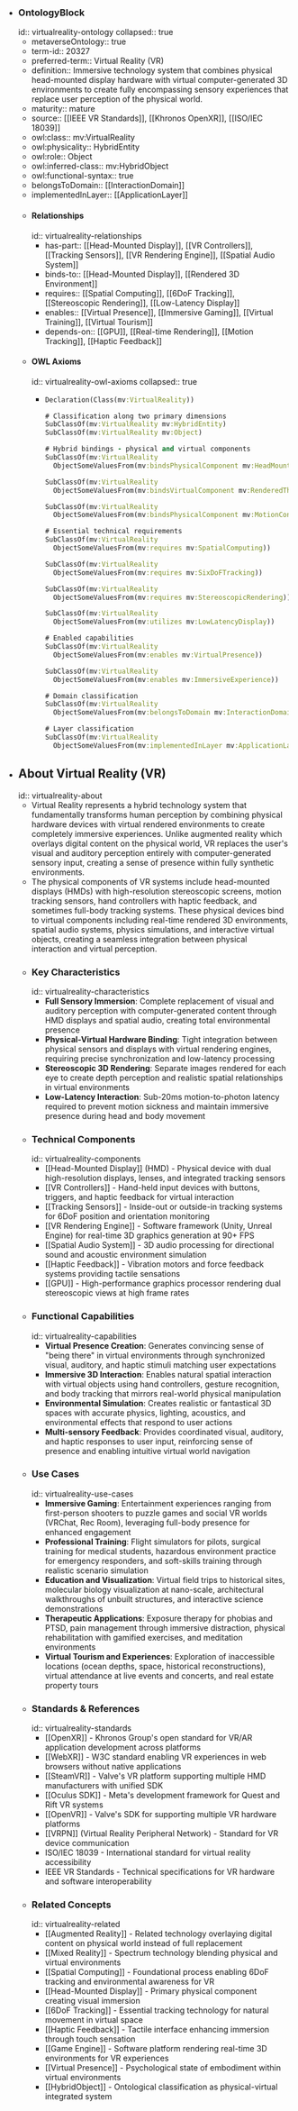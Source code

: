 - ### OntologyBlock
  id:: virtualreality-ontology
  collapsed:: true
	- metaverseOntology:: true
	- term-id:: 20327
	- preferred-term:: Virtual Reality (VR)
	- definition:: Immersive technology system that combines physical head-mounted display hardware with virtual computer-generated 3D environments to create fully encompassing sensory experiences that replace user perception of the physical world.
	- maturity:: mature
	- source:: [[IEEE VR Standards]], [[Khronos OpenXR]], [[ISO/IEC 18039]]
	- owl:class:: mv:VirtualReality
	- owl:physicality:: HybridEntity
	- owl:role:: Object
	- owl:inferred-class:: mv:HybridObject
	- owl:functional-syntax:: true
	- belongsToDomain:: [[InteractionDomain]]
	- implementedInLayer:: [[ApplicationLayer]]
	- #### Relationships
	  id:: virtualreality-relationships
		- has-part:: [[Head-Mounted Display]], [[VR Controllers]], [[Tracking Sensors]], [[VR Rendering Engine]], [[Spatial Audio System]]
		- binds-to:: [[Head-Mounted Display]], [[Rendered 3D Environment]]
		- requires:: [[Spatial Computing]], [[6DoF Tracking]], [[Stereoscopic Rendering]], [[Low-Latency Display]]
		- enables:: [[Virtual Presence]], [[Immersive Gaming]], [[Virtual Training]], [[Virtual Tourism]]
		- depends-on:: [[GPU]], [[Real-time Rendering]], [[Motion Tracking]], [[Haptic Feedback]]
	- #### OWL Axioms
	  id:: virtualreality-owl-axioms
	  collapsed:: true
		- ```clojure
		  Declaration(Class(mv:VirtualReality))

		  # Classification along two primary dimensions
		  SubClassOf(mv:VirtualReality mv:HybridEntity)
		  SubClassOf(mv:VirtualReality mv:Object)

		  # Hybrid bindings - physical and virtual components
		  SubClassOf(mv:VirtualReality
		    ObjectSomeValuesFrom(mv:bindsPhysicalComponent mv:HeadMountedDisplay))

		  SubClassOf(mv:VirtualReality
		    ObjectSomeValuesFrom(mv:bindsVirtualComponent mv:RenderedThreeDEnvironment))

		  SubClassOf(mv:VirtualReality
		    ObjectSomeValuesFrom(mv:bindsPhysicalComponent mv:MotionController))

		  # Essential technical requirements
		  SubClassOf(mv:VirtualReality
		    ObjectSomeValuesFrom(mv:requires mv:SpatialComputing))

		  SubClassOf(mv:VirtualReality
		    ObjectSomeValuesFrom(mv:requires mv:SixDoFTracking))

		  SubClassOf(mv:VirtualReality
		    ObjectSomeValuesFrom(mv:requires mv:StereoscopicRendering))

		  SubClassOf(mv:VirtualReality
		    ObjectSomeValuesFrom(mv:utilizes mv:LowLatencyDisplay))

		  # Enabled capabilities
		  SubClassOf(mv:VirtualReality
		    ObjectSomeValuesFrom(mv:enables mv:VirtualPresence))

		  SubClassOf(mv:VirtualReality
		    ObjectSomeValuesFrom(mv:enables mv:ImmersiveExperience))

		  # Domain classification
		  SubClassOf(mv:VirtualReality
		    ObjectSomeValuesFrom(mv:belongsToDomain mv:InteractionDomain))

		  # Layer classification
		  SubClassOf(mv:VirtualReality
		    ObjectSomeValuesFrom(mv:implementedInLayer mv:ApplicationLayer))
		  ```
- ## About Virtual Reality (VR)
  id:: virtualreality-about
	- Virtual Reality represents a hybrid technology system that fundamentally transforms human perception by combining physical hardware devices with virtual rendered environments to create completely immersive experiences. Unlike augmented reality which overlays digital content on the physical world, VR replaces the user's visual and auditory perception entirely with computer-generated sensory input, creating a sense of presence within fully synthetic environments.
	- The physical components of VR systems include head-mounted displays (HMDs) with high-resolution stereoscopic screens, motion tracking sensors, hand controllers with haptic feedback, and sometimes full-body tracking systems. These physical devices bind to virtual components including real-time rendered 3D environments, spatial audio systems, physics simulations, and interactive virtual objects, creating a seamless integration between physical interaction and virtual perception.
	- ### Key Characteristics
	  id:: virtualreality-characteristics
		- **Full Sensory Immersion**: Complete replacement of visual and auditory perception with computer-generated content through HMD displays and spatial audio, creating total environmental presence
		- **Physical-Virtual Hardware Binding**: Tight integration between physical sensors and displays with virtual rendering engines, requiring precise synchronization and low-latency processing
		- **Stereoscopic 3D Rendering**: Separate images rendered for each eye to create depth perception and realistic spatial relationships in virtual environments
		- **Low-Latency Interaction**: Sub-20ms motion-to-photon latency required to prevent motion sickness and maintain immersive presence during head and body movement
	- ### Technical Components
	  id:: virtualreality-components
		- [[Head-Mounted Display]] (HMD) - Physical device with dual high-resolution displays, lenses, and integrated tracking sensors
		- [[VR Controllers]] - Hand-held input devices with buttons, triggers, and haptic feedback for virtual interaction
		- [[Tracking Sensors]] - Inside-out or outside-in tracking systems for 6DoF position and orientation monitoring
		- [[VR Rendering Engine]] - Software framework (Unity, Unreal Engine) for real-time 3D graphics generation at 90+ FPS
		- [[Spatial Audio System]] - 3D audio processing for directional sound and acoustic environment simulation
		- [[Haptic Feedback]] - Vibration motors and force feedback systems providing tactile sensations
		- [[GPU]] - High-performance graphics processor rendering dual stereoscopic views at high frame rates
	- ### Functional Capabilities
	  id:: virtualreality-capabilities
		- **Virtual Presence Creation**: Generates convincing sense of "being there" in virtual environments through synchronized visual, auditory, and haptic stimuli matching user expectations
		- **Immersive 3D Interaction**: Enables natural spatial interaction with virtual objects using hand controllers, gesture recognition, and body tracking that mirrors real-world physical manipulation
		- **Environmental Simulation**: Creates realistic or fantastical 3D spaces with accurate physics, lighting, acoustics, and environmental effects that respond to user actions
		- **Multi-sensory Feedback**: Provides coordinated visual, auditory, and haptic responses to user input, reinforcing sense of presence and enabling intuitive virtual world navigation
	- ### Use Cases
	  id:: virtualreality-use-cases
		- **Immersive Gaming**: Entertainment experiences ranging from first-person shooters to puzzle games and social VR worlds (VRChat, Rec Room), leveraging full-body presence for enhanced engagement
		- **Professional Training**: Flight simulators for pilots, surgical training for medical students, hazardous environment practice for emergency responders, and soft-skills training through realistic scenario simulation
		- **Education and Visualization**: Virtual field trips to historical sites, molecular biology visualization at nano-scale, architectural walkthroughs of unbuilt structures, and interactive science demonstrations
		- **Therapeutic Applications**: Exposure therapy for phobias and PTSD, pain management through immersive distraction, physical rehabilitation with gamified exercises, and meditation environments
		- **Virtual Tourism and Experiences**: Exploration of inaccessible locations (ocean depths, space, historical reconstructions), virtual attendance at live events and concerts, and real estate property tours
	- ### Standards & References
	  id:: virtualreality-standards
		- [[OpenXR]] - Khronos Group's open standard for VR/AR application development across platforms
		- [[WebXR]] - W3C standard enabling VR experiences in web browsers without native applications
		- [[SteamVR]] - Valve's VR platform supporting multiple HMD manufacturers with unified SDK
		- [[Oculus SDK]] - Meta's development framework for Quest and Rift VR systems
		- [[OpenVR]] - Valve's SDK for supporting multiple VR hardware platforms
		- [[VRPN]] (Virtual Reality Peripheral Network) - Standard for VR device communication
		- ISO/IEC 18039 - International standard for virtual reality accessibility
		- IEEE VR Standards - Technical specifications for VR hardware and software interoperability
	- ### Related Concepts
	  id:: virtualreality-related
		- [[Augmented Reality]] - Related technology overlaying digital content on physical world instead of full replacement
		- [[Mixed Reality]] - Spectrum technology blending physical and virtual environments
		- [[Spatial Computing]] - Foundational process enabling 6DoF tracking and environmental awareness for VR
		- [[Head-Mounted Display]] - Primary physical component creating visual immersion
		- [[6DoF Tracking]] - Essential tracking technology for natural movement in virtual space
		- [[Haptic Feedback]] - Tactile interface enhancing immersion through touch sensation
		- [[Game Engine]] - Software platform rendering real-time 3D environments for VR experiences
		- [[Virtual Presence]] - Psychological state of embodiment within virtual environments
		- [[HybridObject]] - Ontological classification as physical-virtual integrated system
